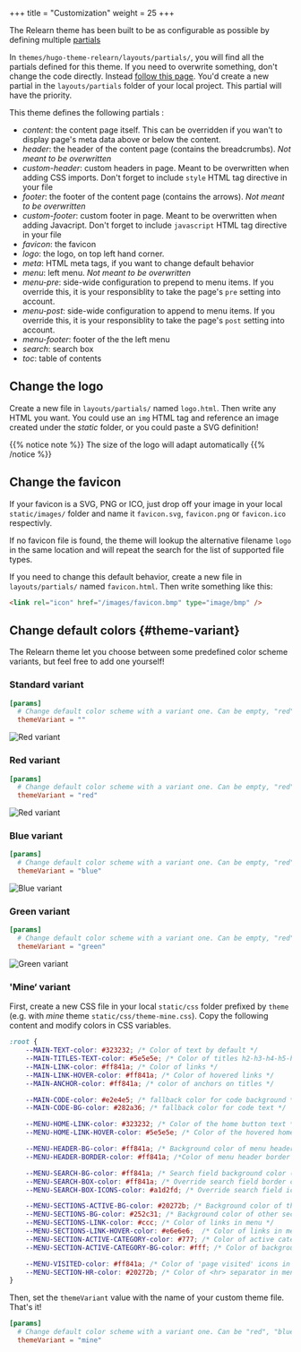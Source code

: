 +++
title = "Customization"
weight = 25
+++

The Relearn theme has been built to be as configurable as possible by defining multiple [partials](https://gohugo.io/templates/partials/)

In `themes/hugo-theme-relearn/layouts/partials/`, you will find all the partials defined for this theme. If you need to overwrite something, don't change the code directly. Instead [follow this page](https://gohugo.io/themes/customizing/). You'd create a new partial in the `layouts/partials` folder of your local project. This partial will have the priority.

This theme defines the following partials :

- *content*: the content page itself. This can be overridden if you wan't to display page's meta data above or below the content.
- *header*: the header of the content page (contains the breadcrumbs). _Not meant to be overwritten_
- *custom-header*: custom headers in page. Meant to be overwritten when adding CSS imports. Don't forget to include `style` HTML tag directive in your file
- *footer*: the footer of the content page (contains the arrows). _Not meant to be overwritten_
- *custom-footer*:  custom footer in page. Meant to be overwritten when adding Javacript. Don't forget to include `javascript` HTML tag directive in your file
- *favicon*: the favicon
- *logo*: the logo, on top left hand corner.
- *meta*: HTML meta tags, if you want to change default behavior
- *menu*: left menu. _Not meant to be overwritten_
- *menu-pre*: side-wide configuration to prepend to menu items. If you override this, it is your responsiblity to take the page's `pre` setting into account.
- *menu-post*: side-wide configuration to append to menu items. If you override this, it is your responsiblity to take the page's `post` setting into account.
- *menu-footer*: footer of the the left menu
- *search*: search box
- *toc*: table of contents

## Change the logo

Create a new file in `layouts/partials/` named `logo.html`. Then write any HTML you want.
You could use an `img` HTML tag and reference an image created under the *static* folder, or you could paste a SVG definition!

{{% notice note %}}
The size of the logo will adapt automatically
{{% /notice %}}

## Change the favicon

If your favicon is a SVG, PNG or ICO, just drop off your image in your local `static/images/` folder and name it `favicon.svg`, `favicon.png` or `favicon.ico` respectivly.

If no favicon file is found, the theme will lookup the alternative filename `logo` in the same location and will repeat the search for the list of supported file types.

If you need to change this default behavior, create a new file in `layouts/partials/` named `favicon.html`. Then write something like this:

```html
<link rel="icon" href="/images/favicon.bmp" type="image/bmp" />
```

## Change default colors {#theme-variant}

The Relearn theme let you choose between some predefined color scheme variants, but feel free to add one yourself!

### Standard variant

```toml
[params]
  # Change default color scheme with a variant one. Can be empty, "red", "blue", "green".
  themeVariant = ""
```

![Red variant](/basics/customization/images/standard-variant.png?width=60pc)

### Red variant

```toml
[params]
  # Change default color scheme with a variant one. Can be empty, "red", "blue", "green".
  themeVariant = "red"
```

![Red variant](/basics/customization/images/red-variant.png?width=60pc)

### Blue variant

```toml
[params]
  # Change default color scheme with a variant one. Can be empty, "red", "blue", "green".
  themeVariant = "blue"
```

![Blue variant](/basics/customization/images/blue-variant.png?width=60pc)

### Green variant

```toml
[params]
  # Change default color scheme with a variant one. Can be empty, "red", "blue", "green".
  themeVariant = "green"
```

![Green variant](/basics/customization/images/green-variant.png?width=60pc)

### 'Mine‘ variant

First, create a new CSS file in your local `static/css` folder prefixed by `theme` (e.g. with _mine_ theme `static/css/theme-mine.css`). Copy the following content and modify colors in CSS variables.

```css
:root {
    --MAIN-TEXT-color: #323232; /* Color of text by default */
    --MAIN-TITLES-TEXT-color: #5e5e5e; /* Color of titles h2-h3-h4-h5-h6 */
    --MAIN-LINK-color: #ff841a; /* Color of links */
    --MAIN-LINK-HOVER-color: #ff841a; /* Color of hovered links */
    --MAIN-ANCHOR-color: #ff841a; /* color of anchors on titles */

    --MAIN-CODE-color: #e2e4e5; /* fallback color for code background */
    --MAIN-CODE-BG-color: #282a36; /* fallback color for code text */

    --MENU-HOME-LINK-color: #323232; /* Color of the home button text */
    --MENU-HOME-LINK-HOVER-color: #5e5e5e; /* Color of the hovered home button text */

    --MENU-HEADER-BG-color: #ff841a; /* Background color of menu header */
    --MENU-HEADER-BORDER-color: #ff841a; /*Color of menu header border */

    --MENU-SEARCH-BG-color: #ff841a; /* Search field background color (by default borders + icons) */
    --MENU-SEARCH-BOX-color: #ff841a; /* Override search field border color */
    --MENU-SEARCH-BOX-ICONS-color: #a1d2fd; /* Override search field icons color */

    --MENU-SECTIONS-ACTIVE-BG-color: #20272b; /* Background color of the active section and its children */
    --MENU-SECTIONS-BG-color: #252c31; /* Background color of other sections */
    --MENU-SECTIONS-LINK-color: #ccc; /* Color of links in menu */
    --MENU-SECTIONS-LINK-HOVER-color: #e6e6e6;  /* Color of links in menu, when hovered */
    --MENU-SECTION-ACTIVE-CATEGORY-color: #777; /* Color of active category text */
    --MENU-SECTION-ACTIVE-CATEGORY-BG-color: #fff; /* Color of background for the active category (only) */

    --MENU-VISITED-color: #ff841a; /* Color of 'page visited' icons in menu */
    --MENU-SECTION-HR-color: #20272b; /* Color of <hr> separator in menu */
}
```

Then, set the `themeVariant` value with the name of your custom theme file. That's it!

```toml
[params]
  # Change default color scheme with a variant one. Can be "red", "blue", "green".
  themeVariant = "mine"
```
